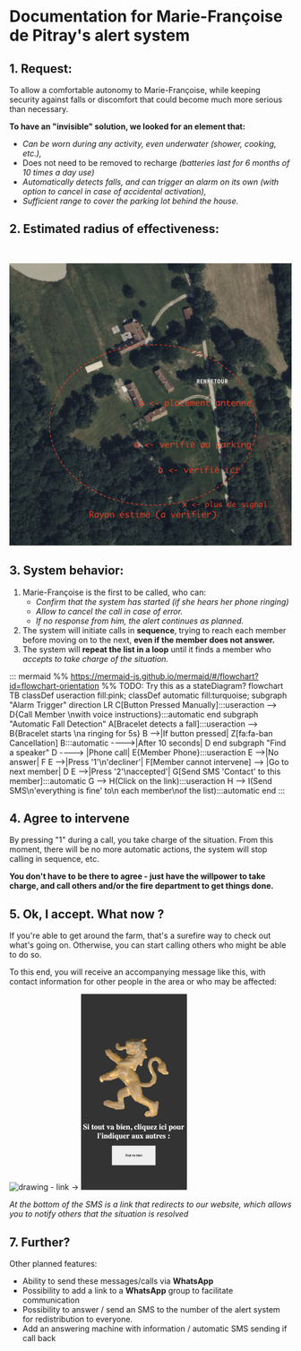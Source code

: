# Documentation for Marie-Françoise de Pitray's alert system

## 1. Request:
To allow a comfortable autonomy to Marie-Françoise, while keeping security against falls or discomfort that could become much more serious than necessary.

**To have an "invisible" solution, we looked for an element that:**

- *Can be worn during any activity, even underwater (shower, cooking, etc.),*
- Does not need to be removed to recharge *(batteries last for 6 months of 10 times a day use)*
- *Automatically detects falls, and can trigger an alarm on its own (with option to cancel in case of accidental activation),*
- *Sufficient range to cover the parking lot behind the house.*
## 2. Estimated radius of effectiveness:
<br/>

![rayon](rayon-la-ferme.png)

## 3. System behavior:

1. Marie-Françoise is the first to be called, who can:
    - *Confirm that the system has started (if she hears her phone ringing)*
    - *Allow to cancel the call in case of error.*
    - *If no response from him, the alert continues as planned.*
2. The system will initiate calls in **sequence**, trying to reach each member before moving on to the next, **even if the member does not answer.**
3. The system will **repeat the list in a loop** until it finds a member who *accepts to take charge of the situation.*

::: mermaid
%% https://mermaid-js.github.io/mermaid/#/flowchart?id=flowchart-orientation
%% TODO: Try this as a stateDiagram?
flowchart TB
    classDef useraction fill:pink;
    classDef automatic fill:turquoise;
    subgraph "Alarm Trigger" 
       direction LR
       C[Button Pressed Manually]:::useraction --> D{Call Member \nwith voice instructions}:::automatic
    end
    subgraph "Automatic Fall Detection" 
       A[Bracelet detects a fall]:::useraction --> B{Bracelet starts \na ringing for 5s}
       B -->|If button pressed| Z[fa:fa-ban Cancellation]
       B:::automatic ---->|After 10 seconds| D
    end
   subgraph "Find a speaker" 
       D ----> |Phone call| E{Member Phone}:::useraction
       E -->|No answer| F
       E -->|Press '1'\n'decliner'| F[Member cannot intervene] --> |Go to next member| D
       E -->|Press '2'\naccepted'| G[Send SMS 'Contact' to this member]:::automatic
       G --> H(Click on the link):::useraction
       H --> I(Send SMS\n'everything is fine' to\n each member\nof the list):::automatic
     end
:::

## 4. Agree to intervene

By pressing "1" during a call, you take charge of the situation. From this moment, there will be no more automatic actions, the system will stop calling in sequence, etc.

**You don't have to be there to agree - just have the willpower to take charge, and call others and/or the fire department to get things done.**

## 5. Ok, I accept. What now ?

If you're able to get around the farm, that's a surefire way to check out what's going on. Otherwise, you can start calling others who might be able to do so.

To this end, you will receive an accompanying message like this, with contact information for other people in the area or who may be affected:

<img src="alert-sms.jpeg" alt="drawing" height="350"/>
- link ->
<img src="site-tout-va-bien.png" alt="drawing" height="350"/>

*At the bottom of the SMS is a link that redirects to our website, which allows you to notify others that the situation is resolved*



## 7. Further?

Other planned features:
- Ability to send these messages/calls via **WhatsApp**
- Possibility to add a link to a **WhatsApp** group to facilitate communication
- Possibility to answer / send an SMS to the number of the alert system for redistribution to everyone.
- Add an answering machine with information / automatic SMS sending if call back